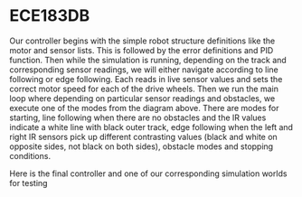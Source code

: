 # ECE183DB

Our controller begins with the simple robot structure definitions like the motor and sensor lists. This is followed by the error definitions and PID function. Then while the simulation is running, depending on the track and corresponding sensor readings, we will either navigate according to line following or edge following. Each reads in live sensor values and sets the correct motor speed for each of the drive wheels. Then we run the main loop where depending on particular sensor readings and obstacles, we execute one of the modes from the diagram above. There are modes for starting, line following when there are no obstacles and the IR values indicate a white line with black outer track, edge following when the left and right IR sensors pick up different contrasting values (black and white on opposite sides, not black on both sides), obstacle modes and stopping conditions. 

Here is the final controller and one of our corresponding simulation worlds for testing
